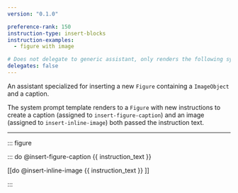 ```yaml
---
version: "0.1.0"

preference-rank: 150
instruction-type: insert-blocks
instruction-examples:
  - figure with image

# Does not delegate to generic assistant, only renders the following system prompt
delegates: false
---
```


An assistant specialized for inserting a new `Figure` containing a `ImageObject` and a caption.

The system prompt template renders to a `Figure` with new instructions to create a caption (assigned to `insert-figure-caption`) and an image (assigned to `insert-inline-image`) both passed the instruction text.

---

::: figure

::: do @insert-figure-caption {{ instruction_text }}

[[do @insert-inline-image {{ instruction_text }} ]]

:::
